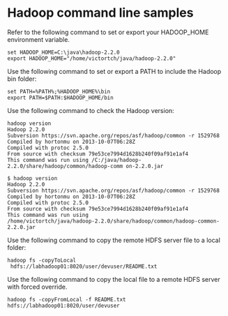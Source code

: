 # Hadoop command line samples 

<head>
  <meta name="guidename" content="Integration"/>
  <meta name="context" content="GUID-4073c206-a6be-4903-9697-6976e158d5e0"/>
</head>


Refer to the following command to set or export your HADOOP\_HOME environment variable.

```
set HADOOP_HOME=C:\java\hadoop-2.2.0
export HADOOP_HOME="/home/victortch/java/hadoop-2.2.0"
```

Use the following command to set or export a PATH to include the Hadoop bin folder:

```
set PATH=%PATH%;%HADOOP_HOME%\bin
export PATH=$PATH:$HADOOP_HOME/bin
```

Use the following command to check the Hadoop version:

```
hadoop version
Hadoop 2.2.0
Subversion https://svn.apache.org/repos/asf/hadoop/common -r 1529768
Compiled by hortonmu on 2013-10-07T06:28Z
Compiled with protoc 2.5.0
From source with checksum 79e53ce7994d1628b240f09af91e1af4
This command was run using /C:/java/hadoop-2.2.0/share/hadoop/common/hadoop-comm on-2.2.0.jar

$ hadoop version
Hadoop 2.2.0
Subversion https://svn.apache.org/repos/asf/hadoop/common -r 1529768
Compiled by hortonmu on 2013-10-07T06:28Z
Compiled with protoc 2.5.0
From source with checksum 79e53ce7994d1628b240f09af91e1af4
This command was run using
/home/victortch/java/hadoop-2.2.0/share/hadoop/common/hadoop-common-2.2.0.jar
```

Use the following command to copy the remote HDFS server file to a local folder:

```
hadoop fs -copyToLocal  hdfs://labhadoop01:8020/user/devuser/README.txt
```

Use the following command to copy the local file to a remote HDFS server with forced override.

```
hadoop fs -copyFromLocal -f README.txt hdfs://labhadoop01:8020/user/devuser
```
